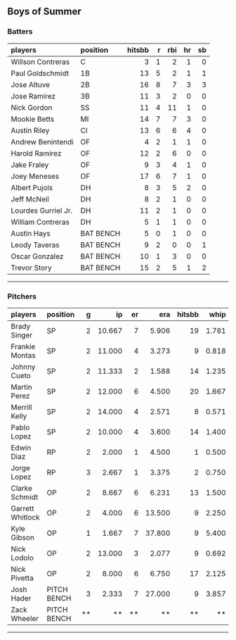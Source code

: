 ## Boys of Summer

### Batters

 
|players             |position  | hitsbb|  r| rbi| hr| sb| 
|:-------------------|:---------|------:|--:|---:|--:|--:| 
|Willson Contreras   |C         |      3|  1|   2|  1|  0| 
|Paul Goldschmidt    |1B        |     13|  5|   2|  1|  1| 
|Jose Altuve         |2B        |     16|  8|   7|  3|  3| 
|Jose Ramirez        |3B        |     11|  3|   2|  0|  0| 
|Nick Gordon         |SS        |     11|  4|  11|  1|  0| 
|Mookie Betts        |MI        |     14|  7|   7|  3|  0| 
|Austin Riley        |CI        |     13|  6|   6|  4|  0| 
|Andrew Benintendi   |OF        |      4|  2|   1|  1|  0| 
|Harold Ramirez      |OF        |     12|  2|   6|  0|  0| 
|Jake Fraley         |OF        |      9|  3|   4|  1|  0| 
|Joey Meneses        |OF        |     17|  6|   7|  1|  0| 
|Albert Pujols       |DH        |      8|  3|   5|  2|  0| 
|Jeff McNeil         |DH        |      8|  2|   1|  0|  0| 
|Lourdes Gurriel Jr. |DH        |     11|  2|   1|  0|  0| 
|William Contreras   |DH        |      5|  1|   1|  0|  0| 
|Austin Hays         |BAT BENCH |      5|  0|   1|  0|  0| 
|Leody Taveras       |BAT BENCH |      9|  2|   0|  0|  1| 
|Oscar Gonzalez      |BAT BENCH |     10|  1|   3|  0|  0| 
|Trevor Story        |BAT BENCH |     15|  2|   5|  1|  2| 


* * *

### Pitchers

 
|players          |position    |  g|     ip| er|    era| hitsbb|  whip| so|  w| sv| 
|:----------------|:-----------|--:|------:|--:|------:|------:|-----:|--:|--:|--:| 
|Brady Singer     |SP          |  2| 10.667|  7|  5.906|     19| 1.781|  5|  0|  0| 
|Frankie Montas   |SP          |  2| 11.000|  4|  3.273|      9| 0.818| 13|  1|  0| 
|Johnny Cueto     |SP          |  2| 11.333|  2|  1.588|     14| 1.235|  8|  1|  0| 
|Martin Perez     |SP          |  2| 12.000|  6|  4.500|     20| 1.667| 10|  0|  0| 
|Merrill Kelly    |SP          |  2| 14.000|  4|  2.571|      8| 0.571| 12|  1|  0| 
|Pablo Lopez      |SP          |  2| 10.000|  4|  3.600|     14| 1.400| 13|  0|  0| 
|Edwin Diaz       |RP          |  2|  2.000|  1|  4.500|      1| 0.500|  2|  0|  1| 
|Jorge Lopez      |RP          |  3|  2.667|  1|  3.375|      2| 0.750|  2|  0|  1| 
|Clarke Schmidt   |OP          |  2|  8.667|  6|  6.231|     13| 1.500|  9|  0|  0| 
|Garrett Whitlock |OP          |  2|  4.000|  6| 13.500|      9| 2.250|  6|  0|  0| 
|Kyle Gibson      |OP          |  1|  1.667|  7| 37.800|      9| 5.400|  2|  0|  0| 
|Nick Lodolo      |OP          |  2| 13.000|  3|  2.077|      9| 0.692| 14|  0|  0| 
|Nick Pivetta     |OP          |  2|  8.000|  6|  6.750|     17| 2.125|  6|  0|  0| 
|Josh Hader       |PITCH BENCH |  3|  2.333|  7| 27.000|      9| 3.857|  2|  0|  1| 
|Zack Wheeler     |PITCH BENCH | **|     **| **|     **|     **|    **| **| **| **| 


* * *


